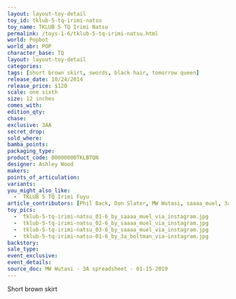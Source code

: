 ```yaml
---
layout: layout-toy-detail 
toy_id: tklub-5-tq-irimi-natsu
toy_name: TKLUB 5 TQ Irimi Natsu
permalink: /toys-1-6/tklub-5-tq-irimi-natsu.html
world: Popbot
world_abr: POP
character_base: TQ
layout: layout-toy-detail
categories: 
tags: [short brown skirt, swords, black hair, tomorrow queen]
release_date: 10/24/2014
release_price: $120 
scale: one sixth
size: 12 inches
comes_with: 
edition_qty: 
chase: 
exclusive: 3AA
secret_drop: 
sold_where: 
bamba_points: 
packaging_type: 
product_code: 00000000TKLBTQN
designer: Ashley Wood
makers: 
points_of_articulation: 
variants: 
you_might_also_like: 
  -  TKLUB 5 TQ Irimi Fuyu
article_contributors: [Phil Back, Don Slater, MW Wutasi, saaaa_muel, 3a_boltman]
toy_pics: 
  -  tklub-5-tq-irimi-natsu_01-6_by_saaaa_muel_via_instagram.jpg
  -  tklub-5-tq-irimi-natsu_02-6_by_saaaa_muel_via_instagram.jpg
  -  tklub-5-tq-irimi-natsu_03-6_by_saaaa_muel_via_instagram.jpg
  -  tklub-5-tq-irimi-natsu-01-6_by_3a_boltman_via-instagram.jpg
backstory: 
sale_type: 
event_exclusive: 
event_details: 
source_doc: MW Wutasi - 3A spreadsheet - 01-15-2019
---
```

Short brown skirt